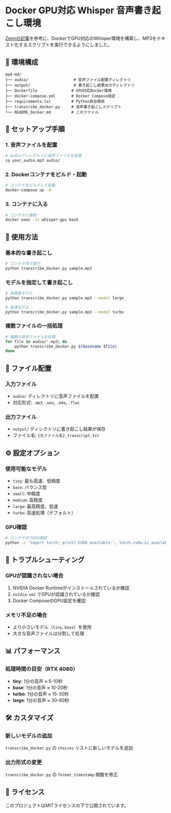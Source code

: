 # Docker GPU対応 Whisper 音声書き起こし環境

[Zennの記事](https://zenn.dev/yuarth/articles/dc81a0fa15748b)を参考に、DockerでGPU対応のWhisper環境を構築し、MP3をテキスト化するスクリプトを実行できるようにしました。

## 🐳 環境構成

```
mp4-md/
├── audio/                    # 音声ファイル配置ディレクトリ
├── output/                   # 書き起こし結果出力ディレクトリ
├── Dockerfile               # GPU対応Docker環境
├── docker-compose.yml       # Docker Compose設定
├── requirements.txt         # Python依存関係
├── transcribe_docker.py     # 音声書き起こしスクリプト
└── README_Docker.md         # このファイル
```

## 🚀 セットアップ手順

### 1. **音声ファイルを配置**
```bash
# audioディレクトリに音声ファイルを配置
cp your_audio.mp3 audio/
```

### 2. **Dockerコンテナをビルド・起動**
```bash
# コンテナをビルドして起動
docker-compose up -d
```

### 3. **コンテナに入る**
```bash
# コンテナに接続
docker exec -it whisper-gpu bash
```

## 📝 使用方法

### **基本的な書き起こし**
```bash
# コンテナ内で実行
python transcribe_docker.py sample.mp3
```

### **モデルを指定して書き起こし**
```bash
# 高精度モデル
python transcribe_docker.py sample.mp3 --model large

# 高速モデル
python transcribe_docker.py sample.mp3 --model turbo
```

### **複数ファイルの一括処理**
```bash
# 複数の音声ファイルを処理
for file in audio/*.mp3; do
    python transcribe_docker.py $(basename $file)
done
```

## 📁 ファイル配置

### **入力ファイル**
- `audio/` ディレクトリに音声ファイルを配置
- 対応形式: `.mp3`, `.wav`, `.m4a`, `.flac`

### **出力ファイル**
- `output/` ディレクトリに書き起こし結果が保存
- ファイル名: `{元ファイル名}_transcript.txt`

## ⚙️ 設定オプション

### **使用可能なモデル**
- `tiny`: 最も高速、低精度
- `base`: バランス型
- `small`: 中精度
- `medium`: 高精度
- `large`: 最高精度、低速
- `turbo`: 高速処理（デフォルト）

### **GPU確認**
```bash
# コンテナ内でGPU確認
python -c "import torch; print('CUDA available:', torch.cuda.is_available())"
```

## 🔧 トラブルシューティング

### **GPUが認識されない場合**
1. NVIDIA Docker Runtimeがインストールされているか確認
2. `nvidia-smi` でGPUが認識されているか確認
3. Docker ComposeのGPU設定を確認

### **メモリ不足の場合**
- より小さいモデル（`tiny`, `base`）を使用
- 大きな音声ファイルは分割して処理

## 📊 パフォーマンス

### **処理時間の目安（RTX 4080）**
- **tiny**: 1分の音声 ≈ 5-10秒
- **base**: 1分の音声 ≈ 10-20秒
- **turbo**: 1分の音声 ≈ 15-30秒
- **large**: 1分の音声 ≈ 30-60秒

## 🛠️ カスタマイズ

### **新しいモデルの追加**
`transcribe_docker.py` の `choices` リストに新しいモデルを追加

### **出力形式の変更**
`transcribe_docker.py` の `format_timestamp` 関数を修正

## 📄 ライセンス

このプロジェクトはMITライセンスの下で公開されています。 